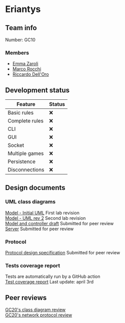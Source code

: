 # Eriantys

## Team info

Number: GC10

### Members

- [Emma Zaroli](https://github.com/emmazaroli)
- [Marco Rocchi](https://github.com/marcorocchi)
- [Riccardo Dell'Oro](https://github.com/riccardodelloro)

## Development status

| Feature        | Status |
| -------------- | ------ |
| Basic rules    | :x:    |
| Complete rules | :x:    |
| CLI            | :x:    |
| GUI            | :x:    |
| Socket         | :x:    |
| Multiple games | :x:    |
| Persistence    | :x:    |
| Disconnections | :x:    |

## Design documents

### UML class diagrams

[Model - Initial UML](Deliverables/UML/20220315%20-%20Model%20initial.png) First lab revision  
[Model - UML rev 2](Deliverables/UML/20220322%20-%20Model%20rev%202.png) Second lab revision  
[Model and controller draft](Deliverables/UML/20220328%20-%20Model%20for%20peer%20review.png) Submitted for peer review  
[Server](Deliverables/UML/20220502%20-%20Server%20for%20peer%20review.png) Submitted for peer review

### Protocol

[Protocol design specification](Deliverables/Protocol_design_specifications.pdf) Submitted for peer review

### Tests coverage report

Tests are automatically run by a GitHub action  
[Test coverage report](Deliverables/Report%20Test) Last update: april 3rd

## Peer reviews

[GC20's class diagram review](Deliverables/Peer%20Review/First-Peer-Review.docx)  
[GC20's network protocol review](Deliverables/Peer%20Review/Second-peer-review.pdf)
